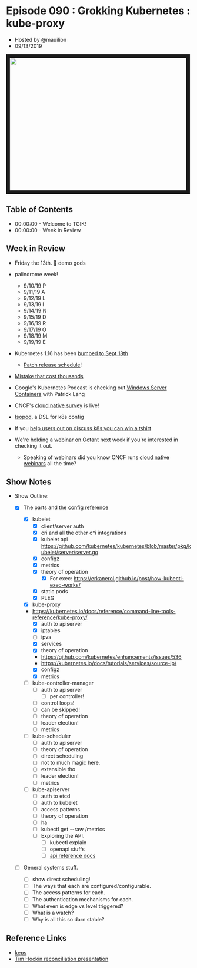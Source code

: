 # Episode 090 : Grokking Kubernetes : kube-proxy

- Hosted by @mauilion
- 09/13/2019

<!--- Thumbnailed embed of the video, n8Xo_ghCIOSY is the video id from the youtube url --->

<a href="https://www.youtube.com/watch?v=wEyLsEaomfA
" target="_blank"><img src="http://img.youtube.com/vi/wEyLsEaomfA/hqdefault.jpg" width="480" height="360" border="10" /></a>

## Table of Contents

- 00:00:00 - Welcome to TGIK!
- 00:00:00 - Week in Review

## Week in Review

- Friday the 13th. :pray: demo gods

- palindrome week!
    - 9/10/19 P
    - 9/11/19 A
    - 9/12/19 L
    - 9/13/19 I
    - 9/14/19 N
    - 9/15/19 D
    - 9/16/19 R
    - 9/17/19 O
    - 9/18/19 M
    - 9/19/19 E

- Kubernetes 1.16 has been [bumped to Sept 18th](https://groups.google.com/forum/#!topic/kubernetes-dev/06N2zsOT_YY/discussion)
    - [Patch release schedule](https://github.com/kubernetes/sig-release/blob/master/releases/patch-releases.md)!

- [Mistake that cost thousands](https://medium.com/@gajus/mistake-that-cost-thousands-kubernetes-gke-2212ea663e1f)

- Google's Kubernetes Podcast is checking out [Windows Server Containers](https://kubernetespodcast.com/episode/070-windows-server-containers/) with Patrick Lang

- CNCF's [cloud native survey](https://www.surveymonkey.com/r/cloudnativesurvey2019) is live!

- [Isopod](https://medium.com/cruise/isopod-5ad7c565d350), a DSL for k8s config

- If you [help users out on discuss k8s you can win a tshirt](https://discuss.kubernetes.io/t/help-someone-out-here-win-some-prizes/7877/)

- We're holding a [webinar on Octant](https://vmware.zoom.us/webinar/register/WN_PCRyynG_RRGE__ljwS7U8Q) next week if you're interested in checking it out.
    - Speaking of webinars did you know CNCF runs [cloud native webinars](https://www.cncf.io/webinars/) all the time?


## Show Notes
- Show Outline:
    - [x] The parts and the [config reference](https://kubernetes.io/docs/reference/#config-reference)
        
        - [x] kubelet
            - [x] client/server auth
            - [x] cri and all the other c\*i integrations
            - [x] kubelet api https://github.com/kubernetes/kubernetes/blob/master/pkg/kubelet/server/server.go
            - [x] configz
            - [x] metrics
            - [x] theory of operation
                - [x] For exec: https://erkanerol.github.io/post/how-kubectl-exec-works/
            - [x] static pods
            - [x] PLEG
              
        - [x] kube-proxy
        - https://kubernetes.io/docs/reference/command-line-tools-reference/kube-proxy/
            - [x] auth to apiserver
            - [x] iptables
            - [ ] ipvs
            - [x] services
            - [x] theory of operation
            - https://github.com/kubernetes/enhancements/issues/536
            - https://kubernetes.io/docs/tutorials/services/source-ip/
            - [x] configz
            - [x] metrics
        
        - [ ] kube-controller-manager
            - [ ] auth to apiserver
                - [ ] per controller!
            - [ ] control loops!
            - [ ] can be skipped!
            - [ ] theory of operation
            - [ ] leader election!
            - [ ] metrics
        
        - [ ] kube-scheduler
            - [ ] auth to apiserver
            - [ ] theory of operation
            - [ ] direct scheduling
            - [ ] not to much magic here.
            - [ ] extensible tho
            - [ ] leader election!
            - [ ] metrics
    
        - [ ] kube-apiserver
            - [ ] auth to etcd
            - [ ] auth to kubelet
            - [ ] access patterns.
            - [ ] theory of operation
            - [ ] ha
            - [ ] kubectl get --raw /metrics
            - [ ] Exploring the API.
                - [ ] kubectl explain
                - [ ] openapi stuffs
                - [ ] [api reference docs](https://kubernetes.io/docs/reference/using-api/api-concepts)
        
    - [ ] General systems stuff.
        - [ ] show direct scheduling!
        - [ ] The ways that each are configured/configurable.
        - [ ] The access patterns for each.
        - [ ] The authentication mechanisms for each.
        - [ ] What even is edge vs level triggered?
        - [ ] What is a watch?
        - [ ] Why is all this so darn stable?

## Reference Links
- [keps](https://github.com/kubernetes/enhancements)
- [Tim Hockin reconciliation presentation](https://speakerdeck.com/thockin/kubernetes-what-is-reconciliation)